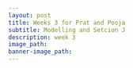 ```yaml
---
layout: post
title: Weeks 3 for Prat and Pooja
subtitle: Modelling and Setcion J
description: week 3
image_path:
banner-image_path:
---
```

